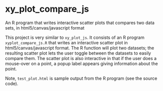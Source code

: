 # xy_plot_compare_js
An R program that writes interactive scatter plots that compares two data sets, in html5/canvas/javascript format

This project is very similar to <code>xy_plot_js</code>. It consists of an R program <code>xyplot_compare_js.R</code> that writes an interactive scatter plot in html5/canvas/javascript format. The R function will plot two datasets; the resulting scatter plot lets the user toggle between the datasets to easily compare them. The scatter plot is also interactive in that if the user does a mouse-over on a point, a popup label appears giving information about the point.

Note, <code>test_plot.html</code> is sample output from the R program (see the source code). 


